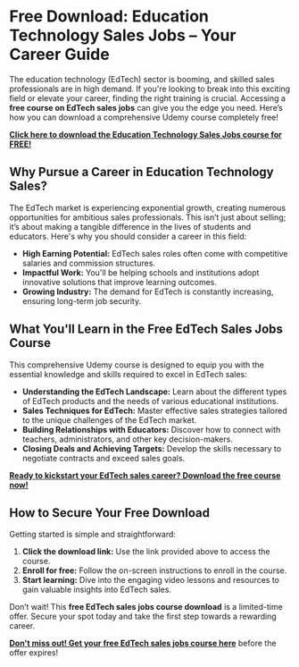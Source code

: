 # Free Download: Education Technology Sales Jobs – Your Career Guide

The education technology (EdTech) sector is booming, and skilled sales professionals are in high demand. If you're looking to break into this exciting field or elevate your career, finding the right training is crucial. Accessing a **free course on EdTech sales jobs** can give you the edge you need. Here’s how you can download a comprehensive Udemy course completely free!

[**Click here to download the Education Technology Sales Jobs course for FREE!**](https://udemywork.com/education-technology-sales-jobs)

## Why Pursue a Career in Education Technology Sales?

The EdTech market is experiencing exponential growth, creating numerous opportunities for ambitious sales professionals. This isn’t just about selling; it’s about making a tangible difference in the lives of students and educators. Here's why you should consider a career in this field:

*   **High Earning Potential:** EdTech sales roles often come with competitive salaries and commission structures.
*   **Impactful Work:** You'll be helping schools and institutions adopt innovative solutions that improve learning outcomes.
*   **Growing Industry:** The demand for EdTech is constantly increasing, ensuring long-term job security.

## What You'll Learn in the Free EdTech Sales Jobs Course

This comprehensive Udemy course is designed to equip you with the essential knowledge and skills required to excel in EdTech sales:

*   **Understanding the EdTech Landscape:** Learn about the different types of EdTech products and the needs of various educational institutions.
*   **Sales Techniques for EdTech:** Master effective sales strategies tailored to the unique challenges of the EdTech market.
*   **Building Relationships with Educators:** Discover how to connect with teachers, administrators, and other key decision-makers.
*   **Closing Deals and Achieving Targets:** Develop the skills necessary to negotiate contracts and exceed sales goals.

[**Ready to kickstart your EdTech sales career? Download the free course now!**](https://udemywork.com/education-technology-sales-jobs)

## How to Secure Your Free Download

Getting started is simple and straightforward:

1.  **Click the download link:** Use the link provided above to access the course.
2.  **Enroll for free:** Follow the on-screen instructions to enroll in the course.
3.  **Start learning:** Dive into the engaging video lessons and resources to gain valuable insights into EdTech sales.

Don’t wait! This **free EdTech sales jobs course download** is a limited-time offer. Secure your spot today and take the first step towards a rewarding career.

**[Don't miss out! Get your free EdTech sales jobs course here](https://udemywork.com/education-technology-sales-jobs)** before the offer expires!
